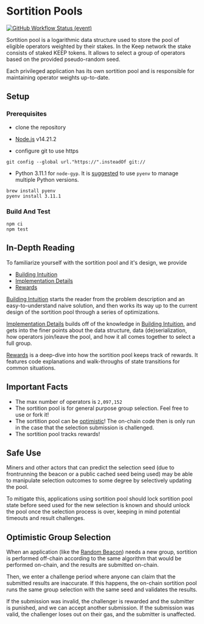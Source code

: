 # Sortition Pools

[![GitHub Workflow Status (event)](https://img.shields.io/github/actions/workflow/status/keep-network/sortition-pools/solidity-test.yml?branch=main&event=schedule&label=Solidity%20tests)](https://github.com/keep-network/sortition-pools/actions/workflows/solidity-test.yml) 

Sortition pool is a logarithmic data structure used to store the pool of
eligible operators weighted by their stakes. In the Keep network the stake
consists of staked KEEP tokens. It allows to select a group of operators based
on the provided pseudo-random seed.

Each privileged application has its own sortition pool and is responsible for
maintaining operator weights up-to-date.

## Setup

### Prerequisites

* clone the repository
+ [Node.js](https://nodejs.org/en/) v14.21.2
* configure git to use https

```
git config --global url."https://".insteadOf git://
```

* Python 3.11.1 for `node-gyp`. It is
  [suggested](https://opensource.com/article/19/5/python-3-default-mac) to use
  `pyenv` to manage multiple Python versions.

```
brew install pyenv
pyenv install 3.11.1
```

### Build And Test

```
npm ci
npm test
```

## In-Depth Reading

To familiarize yourself with the sortition pool and it's design, we provide

+ [Building Intuition](docs/building-intuition.md)
+ [Implementation Details](docs/implementation-details.md)
+ [Rewards](docs/rewards.md)

[Building Intuition](docs/building-intuition.md) starts the reader from the
problem description and an easy-to-understand naive solution, and then works its
way up to the current design of the sortition pool through a series of
optimizations.

[Implementation Details](docs/implementation-details.md) builds off of the
knowledge in [Building Intuition](docs/building-intuition.md), and gets into the
finer points about the data structure, data (de)serialization, how operators
join/leave the pool, and how it all comes together to select a full group.

[Rewards](docs/rewards.md) is a deep-dive into how the sortition pool keeps
track of rewards. It features code explanations and walk-throughs of state
transitions for common situations.

## Important Facts

+ The max number of operators is `2,097,152`
+ The sortition pool is for general purpose group selection. Feel free to use
  or fork it!
+ The sortition pool can be [optimistic](#optimisic-group-selection)! The
  on-chain code then is only run in the case that the selection submission is
  challenged.
+ The sortition pool tracks rewards!

## Safe Use

Miners and other actors that can predict the selection seed (due to frontrunning
the beacon or a public cached seed being used) may be able to manipulate
selection outcomes to some degree by selectively updating the pool.

To mitigate this, applications using sortition pool should lock sortition pool
state before seed used for the new selection is known and should unlock the pool
once the selection process is over, keeping in mind potential timeouts and
result challenges.

## Optimistic Group Selection

When an application (like the [Random
Beacon](https://github.com/keep-network/keep-core/tree/main/solidity/random-beacon#group-creation))
needs a new group, sortition is performed off-chain according to the same
algorithm that would be performed on-chain, and the results are submitted
on-chain.

Then, we enter a challenge period where anyone can claim that the submitted
results are inaccurate. If this happens, the on-chain sortition pool runs the
same group selection with the same seed and validates the results.

If the submission was invalid, the challenger is rewarded and the submitter is
punished, and we can accept another submission. If the submission was valid, the
challenger loses out on their gas, and the submitter is unaffected.
